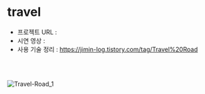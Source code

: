 
# travel

- 프로젝트 URL :
- 시연 영상 : 
- 사용 기술 정리 : https://jimin-log.tistory.com/tag/Travel%20Road
<br />
<br />

![Travel-Road_1](https://github.com/min-log/travel/assets/98336473/4a526e6c-1f59-4e00-9931-2d5c6cc11deb)
